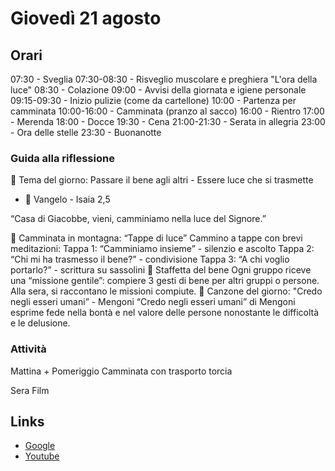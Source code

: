 # Giovedì 21 agosto

## Orari

07:30 - Sveglia
07:30-08:30 - Risveglio muscolare e preghiera "L'ora della luce"
08:30 - Colazione
09:00 - Avvisi della giornata e igiene personale
09:15-09:30 - Inizio pulizie (come da cartellone)
10:00 - Partenza per camminata
10:00-16:00 - Camminata (pranzo al sacco)
16:00 - Rientro
17:00 - Merenda
18:00 - Docce
19:30 - Cena
21:00-21:30 - Serata in allegria
23:00 - Ora delle stelle
23:30 - Buonanotte

### Guida alla riflessione

🌟 Tema del giorno:
Passare il bene agli altri - Essere luce che si trasmette

- 📖 Vangelo - Isaia 2,5

“Casa di Giacobbe, vieni, camminiamo nella luce del Signore.”

🥾 Camminata in montagna: “Tappe di luce”
Cammino a tappe con brevi meditazioni:
Tappa 1: “Camminiamo insieme” - silenzio e ascolto
Tappa 2: “Chi mi ha trasmesso il bene?” - condivisione
Tappa 3: “A chi voglio portarlo?” - scrittura su sassolini
🔁 Staffetta del bene
Ogni gruppo riceve una “missione gentile”: compiere 3 gesti di bene per altri gruppi o persone.
Alla sera, si raccontano le missioni compiute.
🎵 Canzone del giorno:
"Credo negli esseri umani” - Mengoni
“Credo negli esseri umani” di Mengoni esprime fede nella bontà e nel valore delle persone nonostante le difficoltà e le delusione.

### Attività

Mattina + Pomeriggio
Camminata con trasporto torcia

Sera
Film

## Links
- [Google](https://www.google.com)
- [Youtube](https://www.youtube.com)